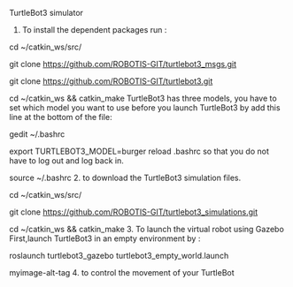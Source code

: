 TurtleBot3 simulator
1. To install the dependent packages run :

cd ~/catkin_ws/src/

git clone https://github.com/ROBOTIS-GIT/turtlebot3_msgs.git

git clone https://github.com/ROBOTIS-GIT/turtlebot3.git

cd ~/catkin_ws && catkin_make
TurtleBot3 has three models, you have to set which model you want to use before you launch TurtleBot3 by add this line at the bottom of the file:

gedit ~/.bashrc

export TURTLEBOT3_MODEL=burger
reload .bashrc so that you do not have to log out and log back in.

source ~/.bashrc
2. to download the TurtleBot3 simulation files.

cd ~/catkin_ws/src/

git clone https://github.com/ROBOTIS-GIT/turtlebot3_simulations.git

cd ~/catkin_ws && catkin_make
3. To launch the virtual robot using Gazebo
First,launch TurtleBot3 in an empty environment by :

roslaunch turtlebot3_gazebo turtlebot3_empty_world.launch

myimage-alt-tag
4. to control the movement of your TurtleBot
